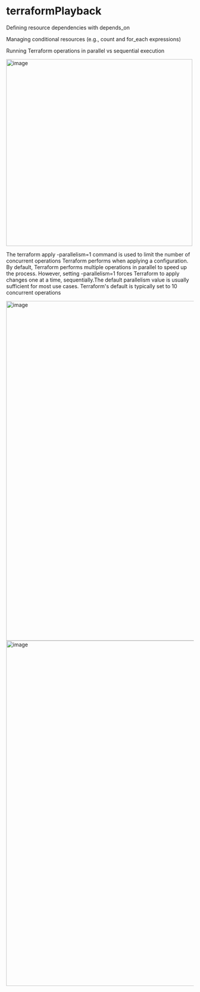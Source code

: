 # terraformPlayback


Defining resource dependencies with depends_on

Managing conditional resources (e.g., count and for_each expressions) 

Running Terraform operations in parallel vs sequential execution

<img width="500" alt="image" src="https://github.com/user-attachments/assets/8301f5a3-480f-4344-aa57-8fbce9f4cebb" />

The terraform apply -parallelism=1 command is used to limit the number of concurrent operations Terraform performs when applying a configuration. By default, Terraform performs multiple operations in parallel to speed up the process. However, setting -parallelism=1 forces Terraform to apply changes one at a time, sequentially.The default parallelism value is usually sufficient for most use cases. Terraform's default is typically set to 10 concurrent operations


<img width="909" alt="image" src="https://github.com/user-attachments/assets/ede1611b-efd0-471a-b3d1-cc494b8f89b9" />


<img width="924" alt="image" src="https://github.com/user-attachments/assets/dcf2db3e-022a-4d90-baed-f3a4c460a853" />


